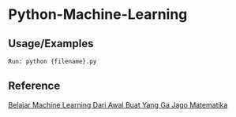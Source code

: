# Python-Machine-Learning

## Usage/Examples

```bash
Run: python {filename}.py
```

## Reference

[Belajar Machine Learning Dari Awal Buat Yang Ga Jago Matematika](https://www.youtube.com/watch?v=WH1SduDRL_Y&ab_channel=Nauval)